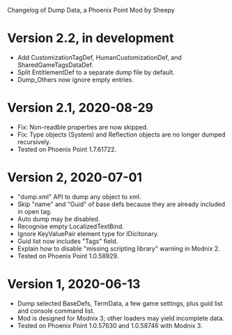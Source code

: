 Changelog of Dump Data, a Phoenix Point Mod by Sheepy

# Version 2.2, in development

* Add CustomizationTagDef, HumanCustomizationDef, and SharedGameTagsDataDef.
* Split EntitlementDef to a separate dump file by default.
* Dump_Others now ignore empty entries.

# Version 2.1, 2020-08-29

* Fix: Non-readble properties are now skipped.
* Fix: Type objects (System) and Reflection objects are no longer dumped recursively.
* Tested on Phoenix Point 1.7.61722.

# Version 2, 2020-07-01

* "dump.xml" API to dump any object to xml.
* Skip "name" and "Guid" of base defs because they are already included in open tag.
* Auto dump may be disabled.
* Recognise empty LocalizedTextBind.
* Ignore KeyValuePair element type for IDicitonary.
* Guid list now includes "Tags" field.
* Explain how to disable "missing scripting library" warning in Modnix 2.
* Tested on Phoenix Point 1.0.58929.

# Version 1, 2020-06-13

* Dump selected BaseDefs, TermData, a few game settings, plus guid list and console command list.
* Mod is designed for Modnix 3; other loaders may yield incomplete data.
* Tested on Phoenix Point 1.0.57630 and 1.0.58746 with Modnix 3.
